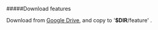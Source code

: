 #####Download features

Download from [Google Drive](https://drive.google.com/open?id=1lYJnVOb8GBZuMBePf50BTcQJoaGL5o_y), and copy to '**$DIR**/feature' .

